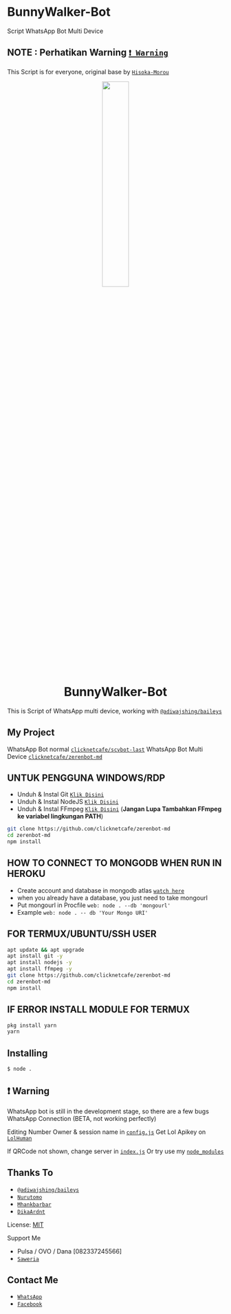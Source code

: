 # BunnyWalker-Bot
Script WhatsApp Bot Multi Device

## NOTE : Perhatikan Warning [`❗ Warning`](https://github.com/clicknetcafe/zerenbot-md/blob/master/README.md#L65)
This Script is for everyone, original base by [`Hisoka-Morou`](https://github.com/DikaArdnt/Hisoka-Morou)

<p align="center">
	<img src="https://i.ibb.co/tmQVScZ/zero.jpg" width="35%" style="margin-left: auto;margin-right: auto;display: block;">
</p>
<h1 align="center">BunnyWalker-Bot</h1>

This is Script of WhatsApp multi device, working with [`@adiwajshing/baileys`](https://github.com/adiwajshing/baileys)

## My Project
WhatsApp Bot normal [`clicknetcafe/scvbot-last`](https://github.com/clicknetcafe/scvbot-last)
WhatsApp Bot Multi Device [`clicknetcafe/zerenbot-md`](https://github.com/clicknetcafe/zerenbot-md)


## UNTUK PENGGUNA WINDOWS/RDP

* Unduh & Instal Git [`Klik Disini`](https://git-scm.com/downloads)
* Unduh & Instal NodeJS [`Klik Disini`](https://nodejs.org/en/download)
* Unduh & Instal FFmpeg [`Klik Disini`](https://ffmpeg.org/download.html) (**Jangan Lupa Tambahkan FFmpeg ke variabel lingkungan PATH**)


```bash
git clone https://github.com/clicknetcafe/zerenbot-md
cd zerenbot-md
npm install
```

## HOW TO CONNECT TO MONGODB WHEN RUN IN HEROKU

* Create account and database in mongodb atlas [`watch here`](https://youtu.be/rPqRyYJmx2g)
* when you already have a database, you just need to take mongourl
* Put mongourl in Procfile `web: node . --db 'mongourl'`
* Example `web: node . -- db 'Your Mongo URI'`



## FOR TERMUX/UBUNTU/SSH USER

```bash
apt update && apt upgrade
apt install git -y
apt install nodejs -y
apt install ffmpeg -y
git clone https://github.com/clicknetcafe/zerenbot-md
cd zerenbot-md
npm install
```

## IF ERROR INSTALL MODULE FOR TERMUX

```bash
pkg install yarn
yarn
```

## Installing
```bash
$ node .
```

## ❗ Warning
WhatsApp bot is still in the development stage, so there are a few bugs
WhatsApp Connection (BETA, not working perfectly)

Editing Number Owner & session name in [`config.js`](https://github.com/clicknetcafe/zerenbot-md/blob/master/config.js)
Get Lol Apikey on [`LolHuman`](https://api.lolhuman.xyz/pricing)

If QRCode not shown, change server in [`index.js`](https://github.com/clicknetcafe/zerenbot-md/blob/master/index.js#L59)
Or try use my [`node_modules`](https://drive.google.com/file/d/1d5jAckexDLvW54iAAnN4PgjrWgPg1Y6l/view?usp=sharing)


## Thanks To
* [`@adiwajshing/baileys`](https://github.com/adiwajshing/baileys)
* [`Nurutomo`](https://github.com/Nurutomo)
* [`Mhankbarbar`](https://github.com/MhankBarBar)
* [`DikaArdnt`](https://github.com/DikaArdnt)

License: [MIT](https://en.wikipedia.org/wiki/MIT_License)

Support Me
* Pulsa / OVO / Dana [082337245566]
* [`Saweria`](https://saweria.co/clicknetcafe)

## Contact Me
* [`WhatsApp`](https://wa.me/6282337245566)
* [`Facebook`](https://www.facebook.com/dikzsaga)

